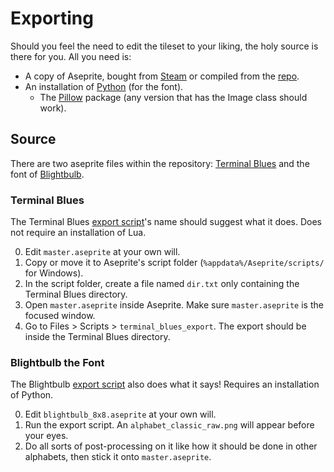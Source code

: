 # Exporting

Should you feel the need to edit the tileset to your liking, the holy source is there for you. All you need is:
- A copy of Aseprite, bought from [Steam](https://store.steampowered.com/app/431730/Aseprite) or compiled from the [repo](https://github.com/aseprite/aseprite).
- An installation of [Python](https://www.python.org) (for the font).
    - The [Pillow](https://pypi.org/project/Pillow) package (any version that has the Image class should work).

## Source
There are two aseprite files within the repository: [Terminal Blues](../master.aseprite) and the font of [Blightbulb](../fonts/blightbulb/blightbulb_8x8.aseprite).

### Terminal Blues
The Terminal Blues [export script](../terminal_blues_export.lua)'s name should suggest what it does. Does not require an installation of Lua.

0. Edit `master.aseprite` at your own will.
1. Copy or move it to Aseprite's script folder (`%appdata%/Aseprite/scripts/` for Windows).
2. In the script folder, create a file named `dir.txt` only containing the Terminal Blues directory.
3. Open `master.aseprite` inside Aseprite. Make sure `master.aseprite` is the focused window.
4. Go to Files > Scripts > `terminal_blues_export`. The export should be inside the Terminal Blues directory.

### Blightbulb the Font
The Blightbulb [export script](../fonts/blightbulb/blightbulb_export.py) also does what it says! Requires an installation of Python.

0. Edit `blightbulb_8x8.aseprite` at your own will.
1. Run the export script. An `alphabet_classic_raw.png` will appear before your eyes.
2. Do all sorts of post-processing on it like how it should be done in other alphabets, then stick it onto `master.aseprite`.